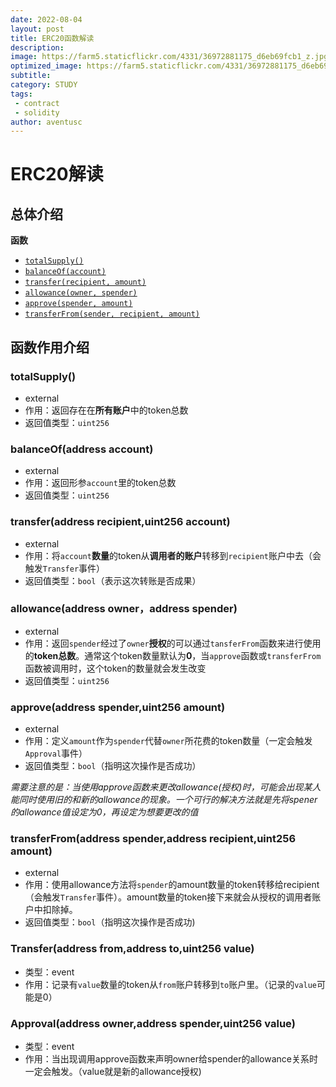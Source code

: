 ```yaml
---
date: 2022-08-04
layout: post
title: ERC20函数解读
description: 
image: https://farm5.staticflickr.com/4331/36972881175_d6eb69fcb1_z.jpg
optimized_image: https://farm5.staticflickr.com/4331/36972881175_d6eb69fcb1_z.jpg
subtitle: 
category: STUDY
tags:
 - contract
 - solidity
author: aventusc
---
```


# ERC20解读

## 总体介绍

**函数**

- [`totalSupply()`](https://docs.openzeppelin.com/contracts/3.x/api/token/erc20#IERC20-totalSupply--)
- [`balanceOf(account)`](https://docs.openzeppelin.com/contracts/3.x/api/token/erc20#IERC20-balanceOf-address-)
- [`transfer(recipient, amount)`](https://docs.openzeppelin.com/contracts/3.x/api/token/erc20#IERC20-transfer-address-uint256-)
- [`allowance(owner, spender)`](https://docs.openzeppelin.com/contracts/3.x/api/token/erc20#IERC20-allowance-address-address-)
- [`approve(spender, amount)`](https://docs.openzeppelin.com/contracts/3.x/api/token/erc20#IERC20-approve-address-uint256-)
- [`transferFrom(sender, recipient, amount)`](https://docs.openzeppelin.com/contracts/3.x/api/token/erc20#IERC20-transferFrom-address-address-uint256-)

## 函数作用介绍

### totalSupply()

- external
- 作用：返回存在在**所有账户**中的token总数
- 返回值类型：`uint256`



### balanceOf(address account)

- external
- 作用：返回形参`account`里的token总数
- 返回值类型：`uint256`



### transfer(address recipient,uint256 account)

- external
- 作用：将`account`**数量**的token从**调用者的账户**转移到`recipient`账户中去（会触发`Transfer`事件）
- 返回值类型：`bool`（表示这次转账是否成果）



### allowance(address owner，address spender)

- external
- 作用：返回`spender`经过了`owner`**授权**的可以通过`tansferFrom`函数来进行使用的**token总数**。通常这个token数量默认为**0**，当`approve`函数或`transferFrom`函数被调用时，这个token的数量就会发生改变
- 返回值类型：`uint256`



### approve(address spender,uint256 amount)

- external
- 作用：定义`amount`作为`spender`代替`owner`所花费的token数量（一定会触发`Approval`事件）
- 返回值类型：`bool`（指明这次操作是否成功）

*需要注意的是：当使用approve函数来更改allowance(授权)时，可能会出现某人能同时使用旧的和新的allowance的现象。一个可行的解决方法就是先将spener的allowance值设定为0，再设定为想要更改的值*



### transferFrom(address spender,address recipient,uint256 amount)

- external
- 作用：使用allowance方法将`spender`的amount数量的token转移给recipient（会触发`Transfer`事件）。amount数量的token接下来就会从授权的调用者账户中扣除掉。
- 返回值类型：`bool`（指明这次操作是否成功)



### Transfer(address from,address to,uint256 value)

- 类型：event
- 作用：记录有`value`数量的token从`from`账户转移到`to`账户里。（记录的`value`可能是0）

### Approval(address owner,address spender,uint256 value)

- 类型：event
- 作用：当出现调用approve函数来声明owner给spender的allowance关系时一定会触发。（value就是新的allowance授权)



